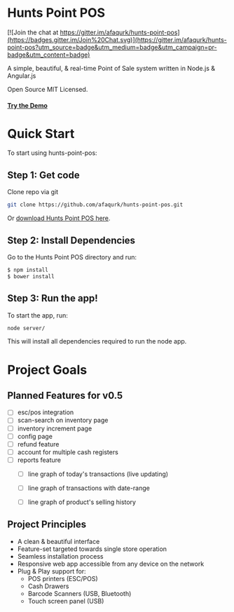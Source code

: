 # Hunts Point POS

[![Join the chat at https://gitter.im/afaqurk/hunts-point-pos](https://badges.gitter.im/Join%20Chat.svg)](https://gitter.im/afaqurk/hunts-point-pos?utm_source=badge&utm_medium=badge&utm_campaign=pr-badge&utm_content=badge)

A simple, beautiful, & real-time Point of Sale system written in Node.js & Angular.js

Open Source MIT Licensed.

#### [Try the Demo](http://pos.afaqtariq.com/)

# Quick Start

To start using hunts-point-pos:

## Step 1: Get code

Clone repo via git 
```bash
git clone https://github.com/afaqurk/hunts-point-pos.git
```

Or [download Hunts Point POS here](https://github.com/afaqurk/hunts-point-pos/archive/master.zip).

## Step 2: Install Dependencies

Go to the Hunts Point POS directory and run:

```bash
$ npm install
$ bower install
```

## Step 3: Run the app!

To start the app, run:

```bash
node server/
```

This will install all dependencies required to run the node app.

# Project Goals

## Planned Features for v0.5
- [ ] esc/pos integration
- [ ] scan-search on inventory page
- [ ] inventory increment page
- [ ] config page
- [ ] refund feature
- [ ] account for multiple cash registers
- [ ] reports feature
	- [ ] line graph of today's transactions (live updating)
	- [ ] line graph of transactions with date-range
	- [ ] line graph of product's selling history 


## Project Principles

- A clean & beautiful interface
- Feature-set targeted towards single store operation
- Seamless installation process
- Responsive web app accessible from any device on the network
- Plug & Play support for:
	- POS printers (ESC/POS)
	- Cash Drawers
	- Barcode Scanners (USB, Bluetooth)
	- Touch screen panel (USB)
